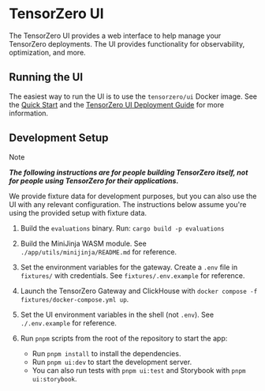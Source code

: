 # TensorZero UI

The TensorZero UI provides a web interface to help manage your TensorZero deployments.
The UI provides functionality for observability, optimization, and more.

## Running the UI

The easiest way to run the UI is to use the `tensorzero/ui` Docker image.
See the [Quick Start](https://www.tensorzero.com/docs/quickstart/) and the [TensorZero UI Deployment Guide](https://www.tensorzero.com/docs/ui/deployment/) for more information.

## Development Setup

> [!NOTE]
>
> **_The following instructions are for people building TensorZero itself, not for people using TensorZero for their applications._**

We provide fixture data for development purposes, but you can also use the UI with any relevant configuration.
The instructions below assume you're using the provided setup with fixture data.

1. Build the `evaluations` binary. Run: `cargo build -p evaluations`
2. Build the MiniJinja WASM module. See `./app/utils/minijinja/README.md` for reference.
3. Set the environment variables for the gateway. Create a `.env` file in `fixtures/` with credentials. See `fixtures/.env.example` for reference.
4. Launch the TensorZero Gateway and ClickHouse with `docker compose -f fixtures/docker-compose.yml up`.
5. Set the UI environment variables in the shell (not `.env`). See `./.env.example` for reference.
6. Run `pnpm` scripts from the root of the repository to start the app:

   - Run `pnpm install` to install the dependencies.
   - Run `pnpm ui:dev` to start the development server.
   - You can also run tests with `pnpm ui:test` and Storybook with `pnpm ui:storybook`.
